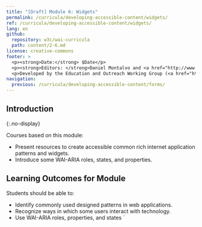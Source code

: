 ```yaml
---
title: "[Draft] Module 6: Widgets"
permalink: /curricula/developing-accessible-content/widgets/
ref: /curricula/developing-accessible-content/widgets/
lang: en
github:
  repository: w3c/wai-curricula
  path: content/2-6.md
license: creative-commons
footer: >
  <p><strong>Date:</strong> $Date</p>
  <p><strong>Editors: </strong>Daniel Montalvo and <a href="http://www.w3.org/People/shadi/">Shadi Abou-Zahra</a>. Contributors: <a href="https://www.w3.org/WAI/EO/EOWG-members">EOWG Participants</a>. </p>
  <p>Developed by the Education and Outreach Working Group (<a href="http://www.w3.org/WAI/EO/">EOWG</a>). Developed with support from the <a href="https://www.w3.org/WAI/about/projects/wai-guide/">WAI-Guide Project</a> funded by the European Commission (EC) under the Horizon 2020 program (Grant Agreement 822245).</p>
navigation:
  previous: /curricula/developing-accessible-content/forms/
---
```


## Introduction
{:.no-display}

Courses based on this module:

* Present resources to create accessible common rich internet application patterns and widgets.
* Introduce some WAI-ARIA roles, states, and properties.

## Learning Outcomes for Module

Students should be able to:

* Identify commonly used designed patterns in web applications.
* Recognize ways in which some users interact with technology.
* Use WAI-ARIA roles, properties, and states 
`